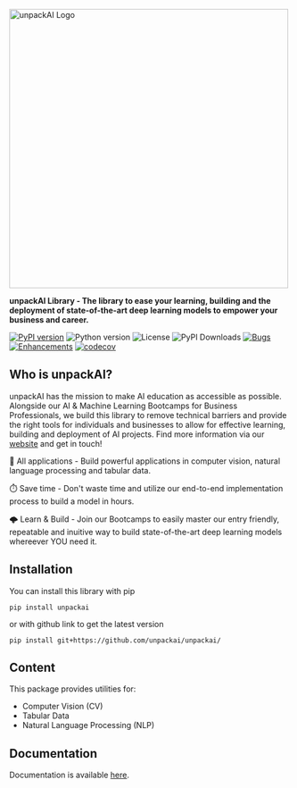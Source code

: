 [<img src="https://unpackai.github.io/unpackai_logo.svg" alt="unpackAI Logo" width="500"/>](https://unpackai.com/)

**unpackAI Library - The library to ease your learning, building and the deployment of state-of-the-art deep learning models to empower your business and career.**

[![PyPI version](https://img.shields.io/pypi/v/unpackai)](https://pypi.org/project/unpackai/)
![Python version](https://img.shields.io/pypi/pyversions/unpackai)
![License](https://img.shields.io/github/license/unpackai/unpackai)
![PyPI Downloads](https://img.shields.io/pypi/dm/unpackai)
[![Bugs](https://img.shields.io/github/issues/unpackai/unpackai/bug)](https://github.com/unpackai/unpackai/issues?q=is%3Aissue+is%3Aopen+-label%3A"enhancement")
[![Enhancements](https://img.shields.io/github/issues/unpackai/unpackai/enhancement)](https://github.com/unpackai/unpackai/issues?q=is%3Aissue+is%3Aopen+label%3A"enhancement")
[![codecov](https://codecov.io/gh/unpackAI/unpackai/branch/main/graph/badge.svg)](https://codecov.io/gh/unpackAI/unpackai)

## Who is unpackAI?

unpackAI has the mission to make AI education as accessible as possible. Alongside our AI & Machine Learning Bootcamps for Business Professionals, we build this library to remove technical barriers and provide the right tools for individuals and businesses to allow for effective learning, building and deployment of AI projects. Find more information via our [website](https://unpackai.com/) and get in touch!

🌌 All applications - Build powerful applications in computer vision, natural language processing and tabular data.

⏱️ Save time - Don't waste time and utilize our end-to-end implementation process to build a model in hours.

🌩️ Learn & Build - Join our Bootcamps to easily master our entry friendly, repeatable and inuitive way to build state-of-the-art deep learning models whereever YOU need it.

## Installation

You can install this library with pip

```shell
pip install unpackai
```

or with github link to get the latest version

```shell
pip install git+https://github.com/unpackai/unpackai/
```

## Content

This package provides utilities for:

* Computer Vision (CV)
* Tabular Data
* Natural Language Processing (NLP)

## Documentation

Documentation is available [here](https://unpackai.github.io/unpackai).
